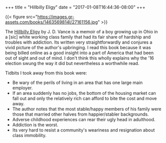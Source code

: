 +++
title = "Hillbilly Eligy"
date = "2017-01-08T16:44:36-08:00"
+++

{{< figure src="https://images.gr-assets.com/books/1463569814l/27161156.jpg" >}}

The [Hillbilly Eligy](https://www.amazon.com/Hillbilly-Elegy-Memoir-Family-Culture/dp/0062300547) by J. D. Vance is a memoir of a boy growing up in Ohio in a [sic] white working class family that had its fair share of hardship and troubles with addiction. Its written very straightforwardly and conjures a vivid picture of the author's upbringing. I read this book because it was being billed online as a good insight into a part of America that had been out of sight and out of mind. I don't think this wholly explains why the '16 election swung the way it did but nevertheless a worthwhile read.

Tidbits I took away from this book were:

- Be wary of the perils of living in an area that has one large main employer.
- If an area suddenly has no jobs, the bottom of the housing market can fall out and only the relatively rich can afford to bite the cost and move away.
- The author notes that the most stable/happy members of his family were those that married other halves from happier/stabler backgrounds.
- Adverse childhood experiences can rear their ugly head in adulthood.
- Addiction is the worst.
- Its very hard to resist a community's weariness and resignation about class immobility.
